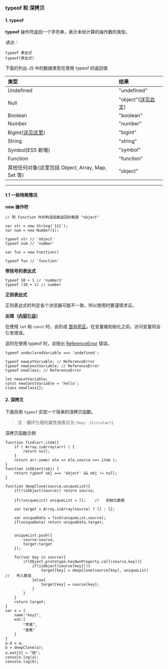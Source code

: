 ### typeof 和 深拷贝

#### 1. typeof

**typeof** 操作符返回一个字符串，表示未经计算的操作数的类型。

*语法：*

~~~
typeof 表达式
typeof(表达式)
~~~

下面的列出 JS 中的数据类型在使用 typeof 的返回值

|类型|结果|
|:---|:---|
|Undefined|"undefined"|
|Null|"object"([详见此文](https://developer.mozilla.org/zh-CN/docs/Web/JavaScript/Reference/Operators/typeof#null))|
|Boolean|"boolean"|
|Number|"number"|
|BigInt([详见这里](https://segmentfault.com/a/1190000019912017?utm_source=tag-newest))|"bigint"|
|String|"string"|
|Symbol(ES5 新增)|"symbol"|
|Function|"function"|
|其他任何对象(这里包括 Object, Array, Map, Set 等)|"object"|
****

#### 1.1 一些特殊情况

**new 操作符**

~~~
// 除 Function 外的构造函数返回的都是 "object"

var str = new String('111');
var num = new Number(1);

typeof str // 'object'
typeof num // 'number'

var fun = new Function()

typeof fun // 'function'
~~~

**带括号的表达式**

~~~
typeof 10 + 1 // 'number1'
typeof (10 + 1) // number 
~~~

**正则表达式**

正则表达式的判定各个浏览器可能不一致，所以使用时要谨慎求证。

**出错（[内容引自](https://developer.mozilla.org/zh-CN/docs/Web/JavaScript/Reference/Operators/typeof#null)）**

在使用 `let` 和 `const` 时，会形成 [暂存死区](https://developer.mozilla.org/zh-CN/docs/Web/JavaScript/Reference/Statements/let#%E6%9A%82%E5%AD%98%E6%AD%BB%E5%8C%BA)。在变量被初始化之前，访问变量将会引发错误。

这时在使用 typeof 时，会抛出  [ReferenceError](https://developer.mozilla.org/zh-CN/docs/Web/JavaScript/Reference/Global_Objects/ReferenceError) 错误。

~~~
typeof undeclaredVariable === 'undefined';

typeof newLetVariable; // ReferenceError
typeof newConstVariable; // ReferenceError
typeof newClass; // ReferenceError

let newLetVariable;
const newConstVariable = 'hello';
class newClass{};
~~~

#### 2. 深拷贝

下面将用 `typeof` 实现一个简单的深拷贝函数。

> 注：循环引用的属性值表示为 `{key: [Circular]}`

深拷贝函数示例

~~~
function find(arr,item){
    if ( Array.isArray(arr) ) {
        return null;
    }
    return arr.some( ele => ele.source === item );
}
function isObject(obj) {
    return typeof obj === 'object' && obj != null;
}

function deepClone(source,uniqueList){
    if(!isObject(source)) return source;

    if(!uniqueList) uniqueList = [];    //   初始化数据

    var target = Array.isArray(source) ? [] : {};

    var uniqueData = find(uniqueList,source);
    if(uniqueData) return uniqueData.target;


    uniqueList.push({
        source:source,
        target:target
    });

    for(var key in source){
        if(Object.prototype.hasOwnProperty.call(source,key)){
            if(isObject(source[key])){
                target[key] = deepClone(source[key], uniqueList)      //   传入数组
            }else{
                target[key] = source[key];
            }
        }
    }
    return target;
}
var a = {
    name:"key1",
    eat:[
        "苹果",
        "香蕉"
    ]
}
a.d = a;
b = deepClone(a);
a.eat[2] = "桃";
console.log(a);
console.log(b);
~~~


